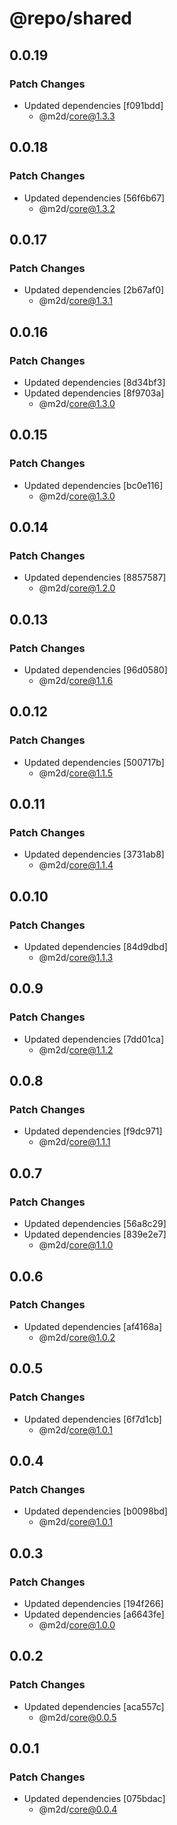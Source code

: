 # @repo/shared

## 0.0.19

### Patch Changes

- Updated dependencies [f091bdd]
  - @m2d/core@1.3.3

## 0.0.18

### Patch Changes

- Updated dependencies [56f6b67]
  - @m2d/core@1.3.2

## 0.0.17

### Patch Changes

- Updated dependencies [2b67af0]
  - @m2d/core@1.3.1

## 0.0.16

### Patch Changes

- Updated dependencies [8d34bf3]
- Updated dependencies [8f9703a]
  - @m2d/core@1.3.0

## 0.0.15

### Patch Changes

- Updated dependencies [bc0e116]
  - @m2d/core@1.3.0

## 0.0.14

### Patch Changes

- Updated dependencies [8857587]
  - @m2d/core@1.2.0

## 0.0.13

### Patch Changes

- Updated dependencies [96d0580]
  - @m2d/core@1.1.6

## 0.0.12

### Patch Changes

- Updated dependencies [500717b]
  - @m2d/core@1.1.5

## 0.0.11

### Patch Changes

- Updated dependencies [3731ab8]
  - @m2d/core@1.1.4

## 0.0.10

### Patch Changes

- Updated dependencies [84d9dbd]
  - @m2d/core@1.1.3

## 0.0.9

### Patch Changes

- Updated dependencies [7dd01ca]
  - @m2d/core@1.1.2

## 0.0.8

### Patch Changes

- Updated dependencies [f9dc971]
  - @m2d/core@1.1.1

## 0.0.7

### Patch Changes

- Updated dependencies [56a8c29]
- Updated dependencies [839e2e7]
  - @m2d/core@1.1.0

## 0.0.6

### Patch Changes

- Updated dependencies [af4168a]
  - @m2d/core@1.0.2

## 0.0.5

### Patch Changes

- Updated dependencies [6f7d1cb]
  - @m2d/core@1.0.1

## 0.0.4

### Patch Changes

- Updated dependencies [b0098bd]
  - @m2d/core@1.0.1

## 0.0.3

### Patch Changes

- Updated dependencies [194f266]
- Updated dependencies [a6643fe]
  - @m2d/core@1.0.0

## 0.0.2

### Patch Changes

- Updated dependencies [aca557c]
  - @m2d/core@0.0.5

## 0.0.1

### Patch Changes

- Updated dependencies [075bdac]
  - @m2d/core@0.0.4
